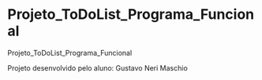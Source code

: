 # Projeto_ToDoList_Programa_Funcional
Projeto_ToDoList_Programa_Funcional


Projeto desenvolvido pelo aluno: Gustavo Neri Maschio
